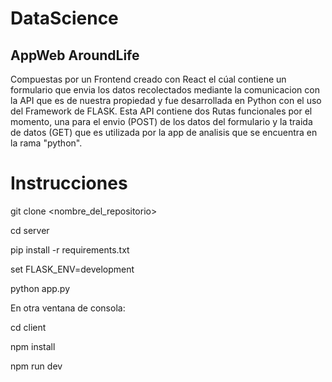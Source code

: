 # DataScience

## AppWeb AroundLife

Compuestas por un Frontend creado con React el cúal contiene un formulario que envia los datos recolectados mediante la comunicacion con la API que es de nuestra propiedad y fue desarrollada en Python con el uso del Framework de FLASK. Esta API contiene dos Rutas funcionales por el momento, una para el envio (POST) de los datos del formulario y la traida de datos (GET) que es utilizada por la app de analisis que se encuentra en la rama "python".

# Instrucciones
git clone <nombre_del_repositorio>

cd server

pip install -r requirements.txt

set FLASK_ENV=development

python app.py

En otra ventana de consola:

cd client

npm install

npm run dev
